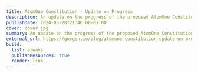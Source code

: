 ```yaml
---
title: AtomOne Constitution - Update on Progress
description: An update on the progress of the proposed AtomOne Constitution and our collaboration efforts.
publishDate: 2024-05-28T21:46:00-01:00
cover: cover.jpg
summary: An update on the progress of the proposed AtomOne Constitution and our collaboration efforts.
external_url: https://govgen.io/blog/atomone-constitution-update-on-progress
build:
  list: always
  publishResources: true
  render: link
---
```

